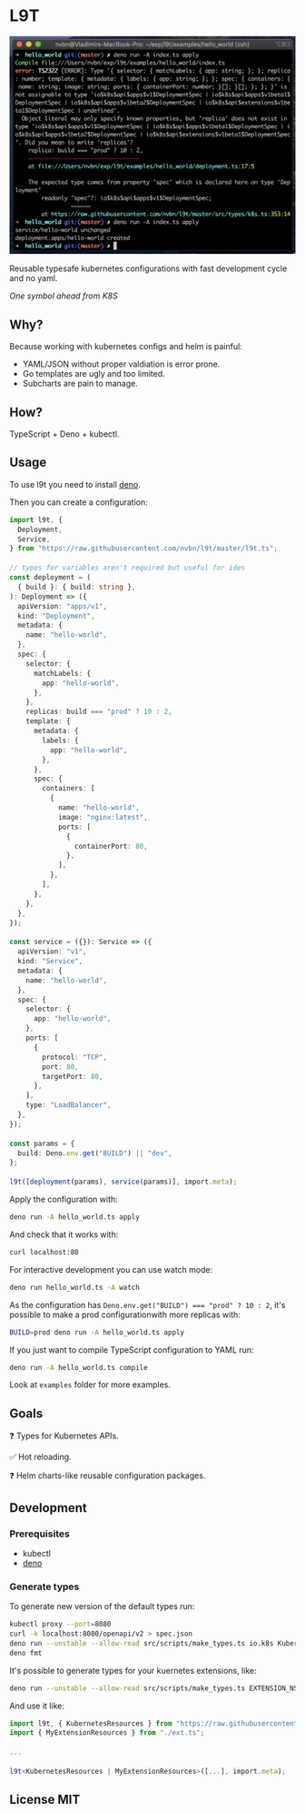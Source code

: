 # L9T

![screenshot](https://raw.githubusercontent.com/nvbn/l9t/master/screenshot.png)

Reusable typesafe kubernetes configurations with fast development cycle and no yaml.

*One symbol ahead from K8S*

## Why?

Because working with kubernetes configs and helm is painful:

* YAML/JSON without proper valdiation is error prone.
* Go templates are ugly and too limited.
* Subcharts are pain to manage.

## How?

TypeScript + Deno + kubectl.

## Usage

To use l9t you need to install [deno](https://deno.land/manual/getting_started/installation).

Then you can create a configuration:

```typescript
import l9t, {
  Deployment,
  Service,
} from "https://raw.githubusercontent.com/nvbn/l9t/master/l9t.ts";

// types for variables aren't required but useful for ides
const deployment = (
  { build }: { build: string },
): Deployment => ({
  apiVersion: "apps/v1",
  kind: "Deployment",
  metadata: {
    name: "hello-world",
  },
  spec: {
    selector: {
      matchLabels: {
        app: "hello-world",
      },
    },
    replicas: build === "prod" ? 10 : 2,
    template: {
      metadata: {
        labels: {
          app: "hello-world",
        },
      },
      spec: {
        containers: [
          {
            name: "hello-world",
            image: "nginx:latest",
            ports: [
              {
                containerPort: 80,
              },
            ],
          },
        ],
      },
    },
  },
});

const service = ({}): Service => ({
  apiVersion: "v1",
  kind: "Service",
  metadata: {
    name: "hello-world",
  },
  spec: {
    selector: {
      app: "hello-world",
    },
    ports: [
      {
        protocol: "TCP",
        port: 80,
        targetPort: 80,
      },
    ],
    type: "LoadBalancer",
  },
});

const params = {
  build: Deno.env.get("BUILD") || "dev",
};

l9t([deployment(params), service(params)], import.meta);
```

Apply the configuration with:

```bash
deno run -A hello_world.ts apply
```

And check that it works with:

```bash
curl localhost:80
```

For interactive development you can use watch mode:

```bash
deno run hello_world.ts -A watch
```

As the configuration has `Deno.env.get("BUILD") === "prod" ? 10 : 2`, it's possible
to make a prod configurationwith more replicas with:

```bash
BUILD=prod deno run -A hello_world.ts apply
```

If you just want to compile TypeScript configuration to YAML run:

```bash
deno run -A hello_world.ts compile
```

Look at `examples` folder for more examples.

## Goals

❓ Types for Kubernetes APIs.

✅ Hot reloading.

❓ Helm charts-like reusable configuration packages.

## Development

### Prerequisites

* kubectl
* [deno](https://deno.land/manual/getting_started/installation)

### Generate types

To generate new version of the default types run:

```bash
kubectl proxy --port=8080
curl -k localhost:8080/openapi/v2 > spec.json
deno run --unstable --allow-read src/scripts/make_types.ts io.k8s KubernetesResources > src/types/k8s.ts
deno fmt
```

It's possible to generate types for your kuernetes extensions, like:

```bash
deno run --unstable --allow-read src/scripts/make_types.ts EXTENSION_NS MyExtensionResources > ext.ts
```

And use it like:

```typescript
import l9t, { KubernetesResources } from "https://raw.githubusercontent.com/nvbn/l9t/master/l9t.ts";
import { MyExtensionResources } from "./ext.ts";

...

l9t<KubernetesResources | MyExtensionResources>([...], import.meta);
```

## License MIT
